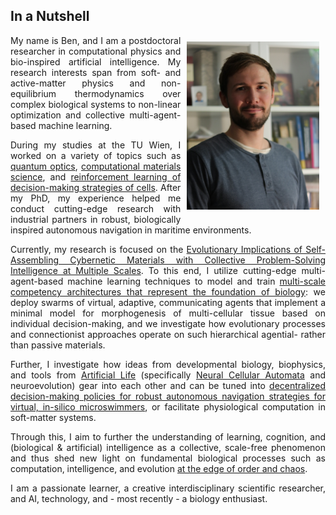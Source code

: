 ## In a Nutshell

<img style="float: right; width: 42%; padding: 10px;" src="img/portrait.png">

<p align="justify">
  My name is Ben, and I am a postdoctoral researcher in computational physics and bio-inspired artificial intelligence. My research interests span from soft- and active-matter physics and non-equilibrium thermodynamics over complex biological systems to non-linear optimization and collective multi-agent-based machine learning. 
</p>

<p align="justify">
  During my studies at the TU Wien, I worked on a variety of topics such as
  <a class="" target='blank' href="https://journals.aps.org/prl/abstract/10.1103/PhysRevLett.115.033601">quantum optics</a>, 
  <a class="" target='blank' href="https://pubs.acs.org/doi/abs/10.1021/acs.jctc.9b01251">computational materials science</a>, and
  <a class="" target='blank' href="https://www.pnas.org/content/118/19/e2019683118">reinforcement learning of decision-making strategies of cells</a>.
  After my PhD, my experience helped me conduct cutting-edge research with industrial partners in robust, biologically inspired autonomous navigation in maritime environments.
</p>

<p align="justify">
Currently, my research is focused on the <a class="" target='blank' href="https://doi.org/10.3390/e26070532">Evolutionary Implications of Self-Assembling Cybernetic Materials with Collective Problem-Solving Intelligence at Multiple Scales</a>. To this end, I utilize cutting-edge multi-agent-based machine learning techniques to model and train <a class="" target='blank' href="https://www.frontiersin.org/journals/systems-neuroscience/articles/10.3389/fnsys.2022.768201/full">multi-scale competency architectures that represent the foundation of biology</a>: we deploy swarms of virtual, adaptive, communicating agents that implement a minimal model for morphogenesis of multi-cellular tissue based on individual decision-making, and we investigate how evolutionary processes and connectionist approaches operate on such hierarchical agential- rather than passive materials.
</p>

<p align="justify">
Further, I investigate how ideas from developmental biology, biophysics, and tools from <a class="" target='blank' href="https://en.wikipedia.org/wiki/Artificial_life">Artificial Life</a> (specifically <a class="" target='blank' href="https://distill.pub/2020/growing-ca/">Neural Cellular Automata</a> and neuroevolution) gear into each other and can be tuned into <a class="" target='blank' href="https://doi.org/10.48550/arXiv.2407.09438">decentralized decision-making policies for robust autonomous navigation strategies for virtual, in-silico microswimmers</a>, or facilitate physiological computation in soft-matter systems.
</p>

<p align="justify">
Through this, I aim to further the understanding of learning, cognition, and (biological & artificial) intelligence as a collective, scale-free phenomenon and thus shed new light on fundamental biological processes such as computation, intelligence, and evolution <a class="" target='blank' href="https://www.youtube.com/watch?v=hjGFp7lMi9A">at the edge of order and chaos</a>.
</p>

<p align="justify">
  I am a passionate learner, a creative interdisciplinary scientific researcher, and AI, technology, and - most recently - a biology enthusiast.
</p>
